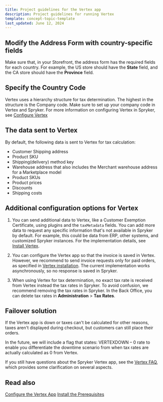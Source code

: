 ```yaml
---
title: Project guidelines for the Vertex app
description: Project guidelines for running Vertex
template: concept-topic-template
last_updated: June 12, 2024
---
```


## Modify the Address Form with country-specific fields

Make sure that, in your Storefront, the address form has the required fields for each country. For example, the US store should have the **State** field, and the CA store should have the **Province** field.

## Specify the Country Code

Vertex uses a hierarchy structure for tax determination. The highest in the structure is the Company code. Make sure to set up your company code in Vertex and Spryker. For more information on configuring Vertex in Spryker, see [Configure Vertex](/docs/pbc/all/tax-management/{{page.version}}/base-shop/third-party-integrations/vertex/connect-vertex.html)

## The data sent to Vertex

By default, the following data is sent to Vertex for tax calculation:

 - Customer Shipping address
 - Product SKU
 - Shipping(delivery) method key
 - Warehouse address that also includes the Merchant warehouse address for a Marketplace model
 - Product SKUs
 - Product prices
 - Discounts
 - Shipping costs

## Additional configuration options for Vertex

1. You can send additional data to Vertex, like a Customer Exemption Certificate, using plugins and the `taxMetadata` fields. You can add more data to request any specific information that's not available in Spryker by default. For example, this could be data from ERP, other systems, and customized Spryker instances. For the implementation details, see [Install Vertex](https://docs.spryker.com/docs/pbc/all/tax-management/{{page.version}}/base-shop/third-party-integrations/vertex/install-vertex/install-vertex.html#implement-vertex-specific-metadata-extender-plugins).

2. You can configure the Vertex app so that the invoice is saved in Vertex. However, we recommend to send invoice requests only for paid orders, as specified in [Vertex installation](https://docs.spryker.com/docs/pbc/all/tax-management/{{page.version}}/base-shop/third-party-integrations/vertex/install-vertex/install-vertex.html#optional-if-you-plan-to-send-invoices-to-vertex-through-oms-configure-your-payment-oms). The current implementation works asynchronously, so no response is saved in Spryker.

3. When using Vertex for tax determination, no exact tax rate is received from Vertex instead the tax rates in Spryker. To avoid confusion, we recommend removing the tax rates in Spryker. In the Back Office, you can delete tax rates in **Administration** > **Tax Rates**.

## Failover solution

If the Vertex app is down or taxes can't be calculated for other reasons, taxes aren't displayed during checkout, but customers can still place their orders.

In the future, we will include a flag that states: VERTEXDOWN – 0 rate to enable you differentiate the downtime scenario from when tax rates are actually calculated as 0 from Vertex.


If you still have questions about the Spryker Vertex app, see the [Vertex FAQ](/docs/pbc/all/tax-management/{{page.version}}/base-shop/third-party-integrations/vertex/vertex-faq.html), which provides some clarification on several aspects.

## Read also
[Configure the Vertex App](/docs/pbc/all/tax-management/{{page.version}}/base-shop/third-party-integrations/vertex/connect-vertex.html)
[Install the Prerequisites](/docs/pbc/all/tax-management/{{page.version}}/base-shop/third-party-integrations/vertex/install-vertex/install-vertex.html)
